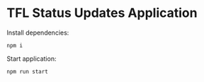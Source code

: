 # TFL Status Updates Application

Install dependencies:

```
npm i
```

Start application:

```
npm run start
```
